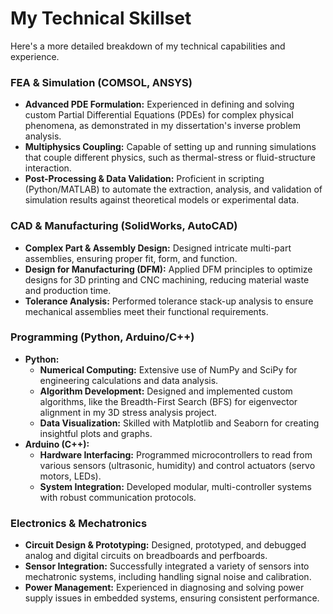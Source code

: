 # My Technical Skillset

Here's a more detailed breakdown of my technical capabilities and experience.

### FEA & Simulation (COMSOL, ANSYS)
- **Advanced PDE Formulation:** Experienced in defining and solving custom Partial Differential Equations (PDEs) for complex physical phenomena, as demonstrated in my dissertation's inverse problem analysis.
- **Multiphysics Coupling:** Capable of setting up and running simulations that couple different physics, such as thermal-stress or fluid-structure interaction.
- **Post-Processing & Data Validation:** Proficient in scripting (Python/MATLAB) to automate the extraction, analysis, and validation of simulation results against theoretical models or experimental data.

### CAD & Manufacturing (SolidWorks, AutoCAD)
- **Complex Part & Assembly Design:** Designed intricate multi-part assemblies, ensuring proper fit, form, and function.
- **Design for Manufacturing (DFM):** Applied DFM principles to optimize designs for 3D printing and CNC machining, reducing material waste and production time.
- **Tolerance Analysis:** Performed tolerance stack-up analysis to ensure mechanical assemblies meet their functional requirements.

### Programming (Python, Arduino/C++)
- **Python:**
  - **Numerical Computing:** Extensive use of NumPy and SciPy for engineering calculations and data analysis.
  - **Algorithm Development:** Designed and implemented custom algorithms, like the Breadth-First Search (BFS) for eigenvector alignment in my 3D stress analysis project.
  - **Data Visualization:** Skilled with Matplotlib and Seaborn for creating insightful plots and graphs.
- **Arduino (C++):**
  - **Hardware Interfacing:** Programmed microcontrollers to read from various sensors (ultrasonic, humidity) and control actuators (servo motors, LEDs).
  - **System Integration:** Developed modular, multi-controller systems with robust communication protocols.

### Electronics & Mechatronics
- **Circuit Design & Prototyping:** Designed, prototyped, and debugged analog and digital circuits on breadboards and perfboards.
- **Sensor Integration:** Successfully integrated a variety of sensors into mechatronic systems, including handling signal noise and calibration.
- **Power Management:** Experienced in diagnosing and solving power supply issues in embedded systems, ensuring consistent performance.
